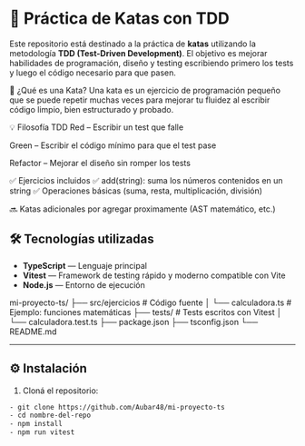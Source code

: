# 🧪 Práctica de Katas con TDD

Este repositorio está destinado a la práctica de **katas** utilizando la metodología **TDD (Test-Driven Development)**. El objetivo es mejorar habilidades de programación, diseño y testing escribiendo primero los tests y luego el código necesario para que pasen.

🧩 ¿Qué es una Kata?
Una kata es un ejercicio de programación pequeño que se puede repetir muchas veces para mejorar tu fluidez al escribir código limpio, bien estructurado y probado.

💡 Filosofía TDD
Red – Escribir un test que falle

Green – Escribir el código mínimo para que el test pase

Refactor – Mejorar el diseño sin romper los tests

✅ Ejercicios incluidos
✅ add(string): suma los números contenidos en un string
✅ Operaciones básicas (suma, resta, multiplicación, división)

🔜 Katas adicionales por agregar proximamente (AST matemático, etc.)

## 🛠️ Tecnologías utilizadas

- **TypeScript** — Lenguaje principal
- **Vitest** — Framework de testing rápido y moderno compatible con Vite
- **Node.js** — Entorno de ejecución

mi-proyecto-ts/
├── src/ejercicios      # Código fuente
│   └── calculadora.ts  # Ejemplo: funciones matemáticas
├── tests/              # Tests escritos con Vitest
│   └── calculadora.test.ts
├── package.json
├── tsconfig.json
└── README.md


---

## ⚙️ Instalación

1. Cloná el repositorio:

```bash
- git clone https://github.com/Aubar48/mi-proyecto-ts
- cd nombre-del-repo
- npm install
- npm run vitest



